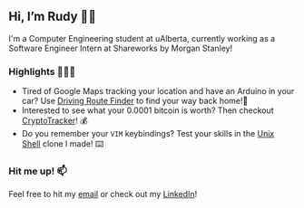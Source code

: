 ## Hi, I’m Rudy 👋🏽
I'm a Computer Engineering student at uAlberta, currently working as a Software Engineer Intern at Shareworks by Morgan Stanley!
<!---
rudy-patel/rudy-patel is a ✨ special ✨ repository because its `README.md` (this file) appears on your GitHub profile.
You can click the Preview link to take a look at your changes.
--->

### Highlights 👨🏽‍💻
* Tired of Google Maps tracking your location and have an Arduino in your car? Use [Driving Route Finder](https://github.com/rudy-patel/Driving-Route-Finder) to find your way back home!📍
* Interested to see what your 0.0001 bitcoin is worth? Then checkout [CryptoTracker](https://github.com/rudy-patel/cryptoTracker)! 💰
* Do you remember your `VIM` keybindings? Test your skills in the [Unix Shell](https://github.com/rudy-patel/unixShell) clone I made! ⌨️

### Hit me up! 📫
Feel free to hit my [email](mailto:rutvik.patell@yahoo.com) or check out my [LinkedIn](https://github.com/rudy-patel)!
